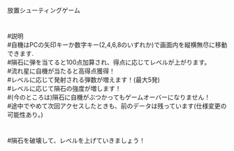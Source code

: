 放置シューティングゲーム
#  
#説明  
#自機はPCの矢印キーか数字キー(2,4,6,8のいずれか)で画面内を縦横無尽に移動できます.  
#隕石に弾を当てると100点加算され、得点に応じてレベルが上がります。  
#流れ星に自機が当たると高得点獲得！  
#レベルに応じて発射される弾数が増えます！(最大5発)  
#レベルに応じて隕石の強度が増します！  
#(今のところは)隕石に自機がぶつかってもゲームオーバーになりません！  
#途中でやめて次回アクセスしたときも、前のデータは残っています(仕様変更の可能性あり。)  
#  
#隕石を破壊して、レベルを上げていきましょう！  

